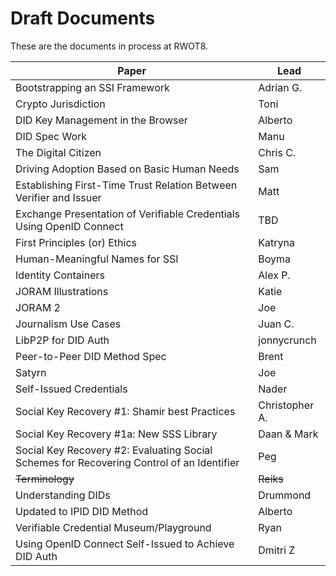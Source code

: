 # Draft Documents

These are the documents in process at RWOT8.

| Paper | Lead |
| ------------- | ------------- |
| Bootstrapping an SSI Framework | Adrian G. |
| Crypto Jurisdiction | Toni | http://bit.ly/cryptojurisdiction |
| DID Key Management in the Browser | Alberto |
| DID Spec Work | Manu |
| The Digital Citizen | Chris C. |
| Driving Adoption Based on Basic Human Needs | Sam |
| Establishing First-Time Trust Relation Between Verifier and Issuer | Matt |
| Exchange Presentation of Verifiable Credentials Using OpenID Connect | TBD |
| First Principles (or) Ethics | Katryna |
| Human-Meaningful Names for SSI | Boyma |
| Identity Containers | Alex P. |
| JORAM Illustrations | Katie |
| JORAM 2 | Joe |
| Journalism Use Cases | Juan C. | 
| LibP2P for DID Auth | jonnycrunch |
| Peer-to-Peer DID Method Spec | Brent |
| Satyrn | Joe |
| Self-Issued Credentials | Nader |
| Social Key Recovery #1: Shamir best Practices | Christopher A. |
| Social Key Recovery #1a: New SSS Library | Daan & Mark |
| Social Key Recovery #2: Evaluating Social Schemes for Recovering Control of an Identifier | Peg |
| <strike>Terminology</strike> | <strike>Reiks</strike> |
| Understanding DIDs | Drummond |
| Updated to IPID DID Method | Alberto | 
| Verifiable Credential Museum/Playground | Ryan |
| Using OpenID Connect Self-Issued to Achieve DID Auth | Dmitri Z |
